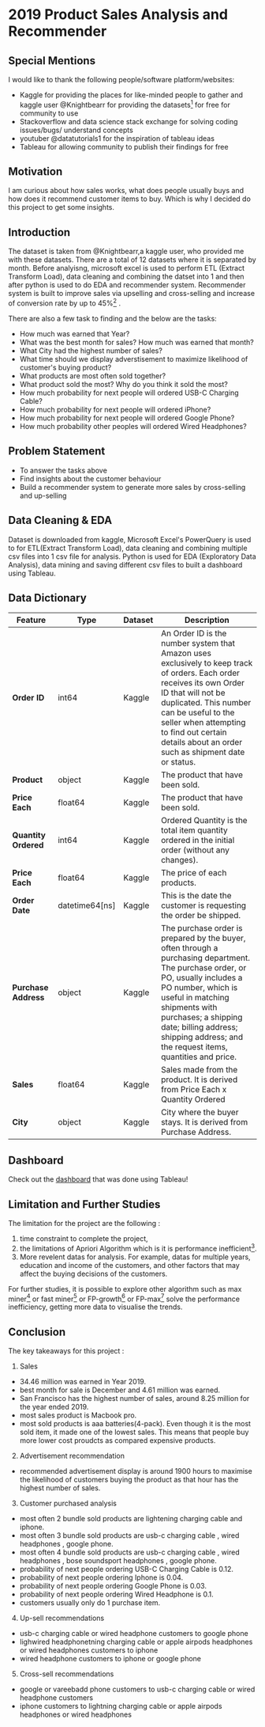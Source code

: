 # 2019 Product Sales Analysis and Recommender


## Special Mentions

I would like to thank the following people/software platform/websites:
- Kaggle for providing the places for like-minded people to gather and kaggle user @Knightbearr for providing the datasets<a href="https://www.kaggle.com/datasets/knightbearr/sales-product-data/" target="_blank"><sup>1</sup></a> for free for community to use
- Stackoverflow and data science stack exchange for solving coding issues/bugs/ understand concepts
- youtuber @datatutorials1 for the inspiration of tableau ideas
- Tableau for allowing community to publish their findings for free

## Motivation

I am curious about how sales works, what does people usually buys and how does it recommend customer items to buy. Which is why I decided do this project to get some insights.


## Introduction

The dataset is taken from @Knightbearr,a kaggle user, who provided me with these datasets. There are a total of 12 datasets where it is separated by month. Before analyisng, microsoft excel is used to perform ETL (Extract Transform Load), data cleaning and combining the datset into 1 and then after python is used to do EDA and recommender system. Recommender system is built to improve sales via upselling and cross-selling and increase of conversion rate by up to 45%<a href="https://blog.saleslayer.com/recommendation-systems-ecommerce#collab" target="_blank"><sup>2</sup></a> .

There are also a few task to finding and the below are the tasks:
- How much was earned that Year?
- What was the best month for sales? How much was earned that month?
- What City had the highest number of sales?
- What time should we display adverstisement to maximize likelihood of customer's buying product?
- What products are most often sold together?
- What product sold the most? Why do you think it sold the most? 
- How much probability for next people will ordered USB-C Charging Cable?
- How much probability for next people will ordered iPhone?
- How much probability for next people will ordered Google Phone?
- How much probability other peoples will ordered Wired Headphones?

## Problem Statement

- To answer the tasks above
- Find insights about the customer behaviour
- Build a recommender system to generate more sales by cross-selling and up-selling


## Data Cleaning & EDA

Dataset is downloaded from kaggle, Microsoft Excel's PowerQuery is used to for ETL(Extract Transform Load), data cleaning and combining multiple csv files into 1 csv file for analysis. Python is used for EDA (Exploratory Data Analysis), data mining and saving different csv files to built a dashboard using Tableau. 


## Data Dictionary

|Feature|Type|Dataset|Description|
|---|---|---|---|
|**Order ID**|int64|Kaggle|An Order ID is the number system that Amazon uses exclusively to keep track of orders. Each order receives its own Order ID that will not be duplicated. This number can be useful to the seller when attempting to find out certain details about an order such as shipment date or status.| 
|**Product**|object|Kaggle|The product that have been sold.| 
|**Price Each**|float64|Kaggle|The product that have been sold.| 
|**Quantity Ordered**|int64|Kaggle|Ordered Quantity is the total item quantity ordered in the initial order (without any changes).| 
|**Price Each**|float64|Kaggle|The price of each products.| 
|**Order Date**|datetime64[ns]|Kaggle|This is the date the customer is requesting the order be shipped.|
|**Purchase Address**|object|Kaggle|The purchase order is prepared by the buyer, often through a purchasing department. The purchase order, or PO, usually includes a PO number, which is useful in matching shipments with purchases; a shipping date; billing address; shipping address; and the request items, quantities and price.| 
|**Sales**|float64|Kaggle|Sales made from the product. It is derived from Price Each x Quantity Ordered| 
|**City**|object|Kaggle|City where the buyer stays. It is derived from Purchase Address.| 


## Dashboard

Check out the <a href="https://public.tableau.com/app/profile/jimmy5898/viz/2019SalesRecommenderDashboard/Dashboard">dashboard</a> that was done using Tableau!


## Limitation and Further Studies

The limitation for the project are the following :
1. time constraint to complete the project,
2. the limitations of Apriori Algorithm which is it is performance inefficient<a href="https://en.wikipedia.org/wiki/Apriori_algorithm" target="_blank"><sup>3</sup></a>. 
3. More revelent datas for analysis. For example, datas for multiple years, education and income of the customers, and other factors that may affect the buying decisions of the customers.

For further studies, it is possible to explore other algorithm such as max miner<a href="https://www2.cs.sfu.ca/CourseCentral/741/jpei/readings/baya98.pdf" target="_blank"><sup>4</sup></a> or fast miner<a href="https://www.researchgate.net/publication/253105580_Efficiently_mining_maximal_frequent_patterns_fast-miner" target="_blank"><sup>5</sup></a> or FP-growth<a href="https://towardsdatascience.com/fp-growth-frequent-pattern-generation-in-data-mining-with-python-implementation-244e561ab1c3to" target="_blank"><sup>6</sup></a> or FP-max<a href="https://rasbt.github.io/mlxtend/user_guide/frequent_patterns/fpmax/" target="_blank"><sup>7</sup></a> solve the performance inefficiency, getting more data to visualise the trends.


## Conclusion

The key takeaways for this project :
1. Sales
- 34.46 million was earned in Year 2019.
- best month for sale is December and 4.61 million was earned.
- San Francisco has the highest number of sales, around 8.25 million for the year ended 2019.
- most sales product is Macbook pro.
- most sold products is aaa batteries(4-pack). Even though it is the most sold item, it made one of the lowest sales. This means that people buy more lower cost proudcts as compared expensive products.

2. Advertisement recommendation
- recommended advertisement display is around 1900 hours to maximise the likelihood of customers buying the product as that hour has the highest number of sales.

3. Customer purchased analysis
- most often 2 bundle sold products are lightening charging cable and iphone.
- most often 3 bundle sold products are usb-c charging cable , wired headphones , google phone.
- most often 4 bundle sold products are usb-c charging cable , wired headphones , bose soundsport headphones , google phone.
- probability of next people ordering USB-C Charging Cable is 0.12.
- probability of next people ordering Iphone is 0.04.
- probability of next people ordering Google Phone is 0.03.
- probability of next people ordering Wired Headphone is 0.1.
- customers usually only do 1 purchase item.

4. Up-sell recommendations
- usb-c charging cable or wired headphone customers to google phone
- lighwired headphonetning charging cable or apple airpods headphones or wired headphones customers to iphone
- wired headphone customers to iphone or google phone

5. Cross-sell recommendations
- google or vareebadd phone customers to usb-c charging cable or wired headphone customers
- iphone customers to lightning charging cable or apple airpods headphones or wired headphones

